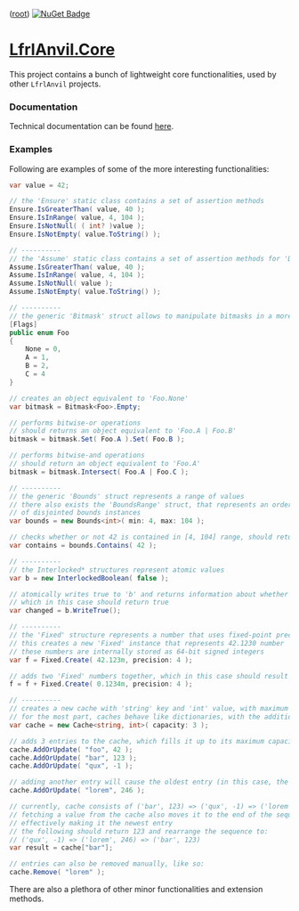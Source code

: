 ﻿([root](https://github.com/CalionVarduk/LfrlAnvil/blob/main/readme.md))
[![NuGet Badge](https://buildstats.info/nuget/LfrlAnvil.Core)](https://www.nuget.org/packages/LfrlAnvil.Core/)

# [LfrlAnvil.Core](https://github.com/CalionVarduk/LfrlAnvil/tree/main/src/LfrlAnvil.Core)

This project contains a bunch of lightweight core functionalities, used by other `LfrlAnvil` projects.

### Documentation

Technical documentation can be found [here](https://calionvarduk.github.io/LfrlAnvil/api/LfrlAnvil.Core/LfrlAnvil.html).

### Examples

Following are examples of some of the more interesting functionalities:
```csharp
var value = 42;

// the 'Ensure' static class contains a set of assertion methods
Ensure.IsGreaterThan( value, 40 );
Ensure.IsInRange( value, 4, 104 );
Ensure.IsNotNull( ( int? )value );
Ensure.IsNotEmpty( value.ToString() );

// ----------
// the 'Assume' static class contains a set of assertion methods for 'DEBUG' mode only
Assume.IsGreaterThan( value, 40 );
Assume.IsInRange( value, 4, 104 );
Assume.IsNotNull( value );
Assume.IsNotEmpty( value.ToString() );

// ----------
// the generic 'Bitmask' struct allows to manipulate bitmasks in a more managed way
[Flags]
public enum Foo
{
    None = 0,
    A = 1,
    B = 2,
    C = 4
}

// creates an object equivalent to 'Foo.None'
var bitmask = Bitmask<Foo>.Empty;

// performs bitwise-or operations
// should returns an object equivalent to 'Foo.A | Foo.B'
bitmask = bitmask.Set( Foo.A ).Set( Foo.B );

// performs bitwise-and operations
// should return an object equivalent to 'Foo.A'
bitmask = bitmask.Intersect( Foo.A | Foo.C );

// ----------
// the generic 'Bounds' struct represents a range of values
// there also exists the 'BoundsRange' struct, that represents an ordered collection
// of disjointed bounds instances
var bounds = new Bounds<int>( min: 4, max: 104 );

// checks whether or not 42 is contained in [4, 104] range, should return true
var contains = bounds.Contains( 42 );

// ----------
// the Interlocked* structures represent atomic values
var b = new InterlockedBoolean( false );

// atomically writes true to 'b' and returns information about whether or not the value has changed,
// which in this case should return true
var changed = b.WriteTrue();

// ----------
// the 'Fixed' structure represents a number that uses fixed-point precision arithmetic
// this creates a new 'Fixed' instance that represents 42.1230 number
// these numbers are internally stored as 64-bit signed integers
var f = Fixed.Create( 42.123m, precision: 4 );

// adds two 'Fixed' numbers together, which in this case should result in 42.2464 number
f = f + Fixed.Create( 0.1234m, precision: 4 );

// ----------
// creates a new cache with 'string' key and 'int' value, with maximum capacity for 3 entries
// for the most part, caches behave like dictionaries, with the additional entry count limit
var cache = new Cache<string, int>( capacity: 3 );

// adds 3 entries to the cache, which fills it up to its maximum capacity
cache.AddOrUpdate( "foo", 42 );
cache.AddOrUpdate( "bar", 123 );
cache.AddOrUpdate( "qux", -1 );

// adding another entry will cause the oldest entry (in this case, the 'foo' entry) to be removed
cache.AddOrUpdate( "lorem", 246 );

// currently, cache consists of ('bar', 123) => ('qux', -1) => ('lorem', 246) sequence of entries
// fetching a value from the cache also moves it to the end of the sequence,
// effectively making it the newest entry
// the following should return 123 and rearrange the sequence to:
// ('qux', -1) => ('lorem', 246) => ('bar', 123)
var result = cache["bar"];

// entries can also be removed manually, like so:
cache.Remove( "lorem" );
```

There are also a plethora of other minor functionalities and extension methods.
